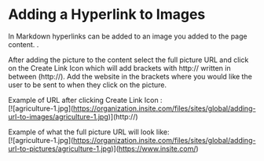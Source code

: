# Adding a Hyperlink to Images

In Markdown hyperlinks can be added to an image you added to the page content. .

After adding the picture to the content select the full picture URL and click on the Create Link Icon  which will add brackets with http:// written in between (http://). Add the website in the brackets where you would like the user to be sent to when they click on the picture.

Example of URL after clicking  Create Link Icon    :\
\[!\[agriculture-1.jpg]\(https://organization.insite.com/files/sites/global/adding-url-to-images/agriculture-1.jpg)]\(http://)

Example of what the full picture URL will look like:\
\[!\[agriculture-1.jpg]\(https://organization.insite.com/files/sites/global/adding-url-to-pictures/agriculture-1.jpg)]\(https://www.insite.com/)
